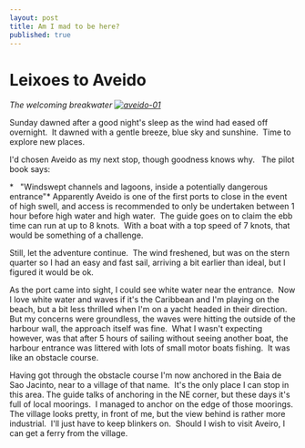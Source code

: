 ```yaml
---
layout: post
title: Am I mad to be here?
published: true
---
```


# Leixoes to Aveido

*The welcoming breakwater [![aveido-01]({{site.baseurl}}/assets/aveido-01.jpg)](http://digicasts.org/whiteangel/2012/12/am-i-mad-to-be-here/aveido-01/)*

Sunday dawned after a good night's sleep as the wind had eased off overnight.  It dawned with a gentle breeze, blue sky and sunshine.  Time to explore new places.

I'd chosen Aveido as my next stop, though goodness knows why.   The pilot book says:

*   "Windswept channels and lagoons, inside a potentially dangerous entrance"* Apparently Aveido is one of the first ports to close in the event of high swell, and access is recommended to only be undertaken between 1 hour before high water and high water.  The guide goes on to claim the ebb time can run at up to 8 knots.  With a boat with a top speed of 7 knots, that would be something of a challenge.

Still, let the adventure continue.  The wind freshened, but was on the stern quarter so I had an easy and fast sail, arriving a bit earlier than ideal, but I figured it would be ok.

As the port came into sight, I could see white water near the entrance.  Now I love white water and waves if it's the Caribbean and I'm playing on the beach, but a bit less thrilled when I'm on a yacht headed in their direction.  But my concerns were groundless, the waves were hitting the outside of the harbour wall, the approach itself was fine.  What I wasn't expecting however, was that after 5 hours of sailing without seeing another boat, the harbour entrance was littered with lots of small motor boats fishing.  It was like an obstacle course.

Having got through the obstacle course I'm now anchored in the Baia de Sao Jacinto, near to a village of that name.  It's the only place I can stop in this area. The guide talks of anchoring in the NE corner, but these days it's full of local moorings.  I managed to anchor on the edge of those moorings.  The village looks pretty, in front of me, but the view behind is rather more industrial.  I'll just have to keep blinkers on.  Should I wish to visit Aveiro, I can get a ferry from the village.
